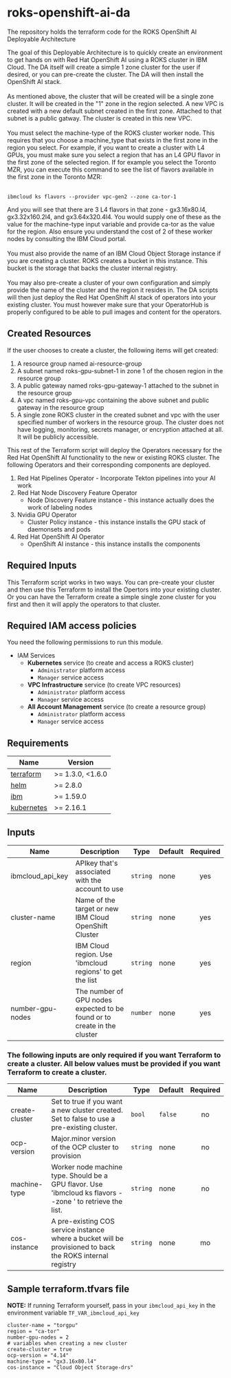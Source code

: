# roks-openshift-ai-da
The repository holds the terraform code for the ROKS OpenShift AI Deployable Architecture

The goal of this Deployable Architecture is to quickly create an environment to get hands on with Red Hat OpenShift AI using a ROKS cluster in IBM Cloud. The DA itself will create a simple 1 zone cluster for the user if desired, or you can pre-create the cluster. The DA will then install the OpenShift AI stack.
<br/><br/>
As mentioned above, the cluster that will be created will be a single zone cluster. It will be created in the "1" zone in the region selected. A new VPC is created with a new default subnet created in the first zone. Attached to that subnet is a public gatway. The cluster is created in this new VPC.
<br/><br/>
You must select the machine-type of the ROKS cluster worker node. This requires that you choose a machine_type that exists in the first zone in the region you select. For example, if you want to create a cluster with L4 GPUs, you must make sure you select a region that has an L4 GPU flavor in the first zone of the selected region. If for example you select the Toronto MZR, you can execute this command to see the list of flavors available in the first zone in the Toronto MZR:
<br/><br/>
```
ibmcloud ks flavors --provider vpc-gen2 --zone ca-tor-1
```
And you will see that there are 3 L4 flavors in that zone - gx3.16x80.l4, gx3.32x160.2l4, and gx3.64x320.4l4. You would supply one of these as the value for the machine-type input variable and provide ca-tor as the value for the region. Also ensure you understand the cost of 2 of these worker nodes by consulting the IBM Cloud portal.
<br/><br/>
You must also provide the name of an IBM Cloud Object Storage instance if you are creating a cluster. ROKS creates a bucket in this instance. This bucket is the storage that backs the cluster internal registry.
<br/><br/>
You may also pre-create a cluster of your own configuration and simply provide the name of the cluster and the region it resides in. The DA scripts will then just deploy the Red Hat OpenShift AI stack of operators into your existing cluster. You must however make sure that your OperatorHub is properly configured to be able to pull images and content for the operators.

## Created Resources
If the user chooses to create a cluster, the following items will get created:
1. A resource group named ai-resource-group
2. A subnet named roks-gpu-subnet-1 in zone 1 of the chosen region in the resource group
3. A public gateway named roks-gpu-gateway-1 attached to the subnet in the resource group
4. A vpc named roks-gpu-vpc containing the above subnet and public gateway in the resource group
5. A single zone ROKS cluster in the created subnet and vpc with the user specified number of workers in the resource group. The cluster does not have logging, monitoring, secrets manager, or encryption attached at all. It will be publicly accessible.

This rest of the Terraform script will deploy the Operators necessary for the Red Hat OpenShift AI functionality to the new or existing ROKS cluster. The following Operators and their corresponding components are deployed.

1. Red Hat Pipelines Operator - Incorporate Tekton pipelines into your AI work
2. Red Hat Node Discovery Feature Operator
    - Node Discovery Feature instance - this instance actually does the work of labeling nodes
3. Nvidia GPU Operator
    - Cluster Policy instance - this instance installs the GPU stack of daemonsets and pods
4. Red Hat OpenShift AI Operator
    - OpenShift AI instance - this instance installs the components

## Required Inputs
This Terraform script works in two ways. You can pre-create your cluster and then use this Terraform to install the Opertors into your existing cluster. Or you can have the Terraform create a simple single zone cluster for you first and then it will apply the operators to that cluster.

## Required IAM access policies
You need the following permissions to run this module.

- IAM Services
  - **Kubernetes** service (to create and access a ROKS cluster)
      - `Administrator` platform access
      - `Manager` service access
  - **VPC Infrastructure** service (to create VPC resources)
      - `Administrator` platform access
      - `Manager` service access
  - **All Account Management** service (to create a resource group)
      - `Administrator` platform access
      - `Manager` service access

## Requirements

| Name | Version |
|------|---------|
| <a name="requirement_terraform"></a> [terraform](#requirement\_terraform) | >= 1.3.0, <1.6.0 |
| <a name="requirement_helm"></a> [helm](#requirement\_helm) | >= 2.8.0 |
| <a name="requirement_ibm"></a> [ibm](#requirement\_ibm) | >= 1.59.0 |
| <a name="requirement_kubernetes"></a> [kubernetes](#requirement\_kubernetes) | >= 2.16.1 |

## Inputs

| Name | Description | Type | Default | Required |
|------|-------------|------|---------|:--------:|
| ibmcloud_api_key | APIkey that's associated with the account to use | `string` | none | yes |
| cluster-name | Name of the target or new IBM Cloud OpenShift Cluster | `string` | none | yes |
| region | IBM Cloud region. Use 'ibmcloud regions' to get the list | `string` | none | yes |
| number-gpu-nodes | The number of GPU nodes expected to be found or to create in the cluster | `number` | none | yes |

### The following inputs are only required if you want Terraform to create a cluster. All below values must be provided if you want Terraform to create a cluster.

| Name | Description | Type | Default | Required |
|------|-------------|------|---------|:--------:|
| create-cluster | Set to true if you want a new cluster created. Set to false to use a pre-existing cluster. | `bool` | `false` | no |
| ocp-version | Major.minor version of the OCP cluster to provision | `string` | none | no |
| machine-type | Worker node machine type. Should be a GPU flavor. Use 'ibmcloud ks flavors --zone <zone>' to retrieve the list.| `string` | none | no |
| cos-instance | A pre-existing COS service instance where a bucket will be provisioned to back the ROKS internal registry | `string` | none | mo |

## Sample terraform.tfvars file

**NOTE:** If running Terraform yourself, pass in your `ibmcloud_api_key` in the environment variable `TF_VAR_ibmcloud_api_key`

```
cluster-name = "torgpu"
region = "ca-tor"
number-gpu-nodes = 2
# variables when creating a new cluster
create-cluster = true
ocp-version = "4.14"
machine-type = "gx3.16x80.l4"
cos-instance = "Cloud Object Storage-drs"
```



